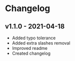 # Changelog

## v1.1.0 - 2021-04-18

- Added typo tolerance
- Added extra slashes removal
- Improved readme
- Created changelog
